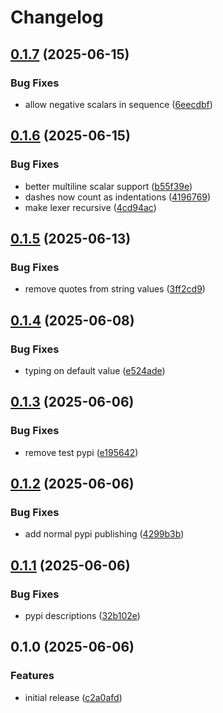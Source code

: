# Changelog

## [0.1.7](https://github.com/erikmunkby/yamlium/compare/v0.1.6...v0.1.7) (2025-06-15)


### Bug Fixes

* allow negative scalars in sequence ([6eecdbf](https://github.com/erikmunkby/yamlium/commit/6eecdbf906462d36c52238751edbc0238d8f3d87))

## [0.1.6](https://github.com/erikmunkby/yamlium/compare/v0.1.5...v0.1.6) (2025-06-15)


### Bug Fixes

* better multiline scalar support ([b55f39e](https://github.com/erikmunkby/yamlium/commit/b55f39e172aa3d95008a46859e50783dffb18372))
* dashes now count as indentations ([4196769](https://github.com/erikmunkby/yamlium/commit/41967694d70b75f342ac50d308f9d8ab521fefe2))
* make lexer recursive ([4cd94ac](https://github.com/erikmunkby/yamlium/commit/4cd94ace5af9406c481c4d997b39e2e5d3bdf35e))

## [0.1.5](https://github.com/erikmunkby/yamlium/compare/v0.1.4...v0.1.5) (2025-06-13)


### Bug Fixes

* remove quotes from string values ([3ff2cd9](https://github.com/erikmunkby/yamlium/commit/3ff2cd9390aa2f77adc627cae109722d0643990e))

## [0.1.4](https://github.com/erikmunkby/yamlium/compare/v0.1.3...v0.1.4) (2025-06-08)


### Bug Fixes

* typing on default value ([e524ade](https://github.com/erikmunkby/yamlium/commit/e524adea105d9e0ef9cb6efbe372668e9a7f0f21))

## [0.1.3](https://github.com/erikmunkby/yamlium/compare/v0.1.2...v0.1.3) (2025-06-06)


### Bug Fixes

* remove test pypi ([e195642](https://github.com/erikmunkby/yamlium/commit/e195642eb113eb16df3a440e374112cebc922003))

## [0.1.2](https://github.com/erikmunkby/yamlium/compare/v0.1.1...v0.1.2) (2025-06-06)


### Bug Fixes

* add normal pypi publishing ([4299b3b](https://github.com/erikmunkby/yamlium/commit/4299b3b40bf70b46039ca8d1d18855154b4f169c))

## [0.1.1](https://github.com/erikmunkby/yamlium/compare/v0.1.0...v0.1.1) (2025-06-06)


### Bug Fixes

* pypi descriptions ([32b102e](https://github.com/erikmunkby/yamlium/commit/32b102ecf754f19cf68e8473c8cdf5eb0e07a2a9))

## 0.1.0 (2025-06-06)


### Features

* initial release ([c2a0afd](https://github.com/erikmunkby/yamlium/commit/c2a0afd3f3e4b3b000a9af59dd212418836aa408))
